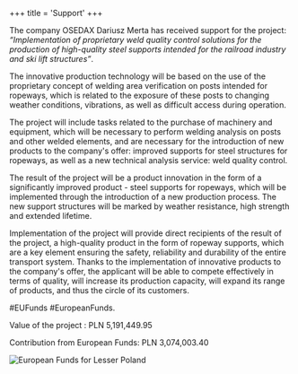 +++
title = 'Support'
+++

The company OSEDAX Dariusz Merta has received support for the project: *“Implementation of proprietary weld quality control solutions for the production of high-quality steel supports intended for the railroad industry and ski lift structures”*.

The innovative production technology will be based on the use of the proprietary concept of welding area verification on posts intended for ropeways, which is related to the exposure of these posts to changing weather conditions, vibrations, as well as difficult access during operation.

The project will include tasks related to the purchase of machinery and equipment, which will be necessary to perform welding analysis on posts and other welded elements, and are necessary for the introduction of new products to the company's offer: improved supports for steel structures for ropeways, as well as a new technical analysis service: weld quality control.

The result of the project will be a product innovation in the form of a significantly improved product - steel supports for ropeways, which will be implemented through the introduction of a new production process. The new support structures will be marked by weather resistance, high strength and extended lifetime.

Implementation of the project will provide direct recipients of the result of the project, a high-quality product in the form of ropeway supports, which are a key element ensuring the safety, reliability and durability of the entire transport system. Thanks to the implementation of innovative products to the company's offer, the applicant will be able to compete effectively in terms of quality, will increase its production capacity, will expand its range of products, and thus the circle of its customers.

#EUFunds #EuropeanFunds.

Value of the project : PLN 5,191,449.95

Contribution from European Funds: PLN 3,074,003.40

![European Funds for Lesser Poland](../../support.svg)


